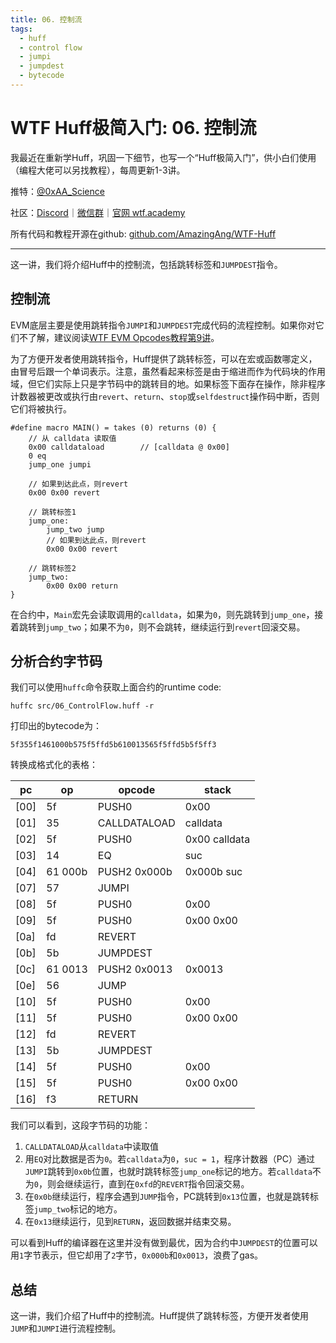 ```yaml
---
title: 06. 控制流
tags:
  - huff
  - control flow
  - jumpi
  - jumpdest
  - bytecode
---
```


# WTF Huff极简入门: 06. 控制流

我最近在重新学Huff，巩固一下细节，也写一个“Huff极简入门”，供小白们使用（编程大佬可以另找教程），每周更新1-3讲。

推特：[@0xAA_Science](https://twitter.com/0xAA_Science)

社区：[Discord](https://discord.gg/5akcruXrsk)｜[微信群](https://docs.google.com/forms/d/e/1FAIpQLSe4KGT8Sh6sJ7hedQRuIYirOoZK_85miz3dw7vA1-YjodgJ-A/viewform?usp=sf_link)｜[官网 wtf.academy](https://wtf.academy)

所有代码和教程开源在github: [github.com/AmazingAng/WTF-Huff](https://github.com/AmazingAng/WTF-Huff)

-----

这一讲，我们将介绍Huff中的控制流，包括跳转标签和`JUMPDEST`指令。

## 控制流

EVM底层主要是使用跳转指令`JUMPI`和`JUMPDEST`完成代码的流程控制。如果你对它们不了解，建议阅读[WTF EVM Opcodes教程第9讲](https://github.com/WTFAcademy/WTF-EVM-Opcodes/tree/main/09_FlowOp)。

为了方便开发者使用跳转指令，Huff提供了跳转标签，可以在宏或函数哪定义，由冒号后跟一个单词表示。注意，虽然看起来标签是由于缩进而作为代码块的作用域，但它们实际上只是字节码中的跳转目的地。如果标签下面存在操作，除非程序计数器被更改或执行由`revert`、`return`、`stop`或`selfdestruct`操作码中断，否则它们将被执行。

```
#define macro MAIN() = takes (0) returns (0) {
    // 从 calldata 读取值
    0x00 calldataload        // [calldata @ 0x00]
    0 eq
    jump_one jumpi

    // 如果到达此点，则revert
    0x00 0x00 revert

    // 跳转标签1
    jump_one:
        jump_two jump
        // 如果到达此点，则revert
        0x00 0x00 revert

    // 跳转标签2
    jump_two:
        0x00 0x00 return
}
```

在合约中，`Main`宏先会读取调用的`calldata`，如果为`0`，则先跳转到`jump_one`，接着跳转到`jump_two`；如果不为`0`，则不会跳转，继续运行到`revert`回滚交易。

## 分析合约字节码

我们可以使用`huffc`命令获取上面合约的runtime code:

```shell
huffc src/06_ControlFlow.huff -r
```

打印出的bytecode为：

```
5f355f1461000b575f5ffd5b610013565f5ffd5b5f5ff3
```

转换成格式化的表格：

| pc   | op     | opcode         | stack              |
|------|--------|----------------|--------------------|
| [00] | 5f     | PUSH0          | 0x00               |
| [01] | 35     | CALLDATALOAD   | calldata           |
| [02] | 5f     | PUSH0          | 0x00 calldata      |
| [03] | 14     | EQ             | suc                |
| [04] | 61 000b| PUSH2 0x000b   | 0x000b suc         |
| [07] | 57     | JUMPI          |                    |
| [08] | 5f     | PUSH0          | 0x00               |
| [09] | 5f     | PUSH0          | 0x00 0x00          |
| [0a] | fd     | REVERT        |                    |
| [0b] | 5b     | JUMPDEST       |                    |
| [0c] | 61 0013| PUSH2 0x0013   | 0x0013             |
| [0e] | 56     | JUMP           |                    |
| [10] | 5f     | PUSH0          | 0x00               |
| [11] | 5f     | PUSH0          | 0x00 0x00          |
| [12] | fd     | REVERT        |                    |
| [13] | 5b     | JUMPDEST       |                    |
| [14] | 5f     | PUSH0          | 0x00               |
| [15] | 5f     | PUSH0          | 0x00 0x00          |
| [16] | f3     | RETURN         |                    |

我们可以看到，这段字节码的功能：

1. `CALLDATALOAD`从`calldata`中读取值
2. 用`EQ`对比数据是否为`0`。若`calldata`为`0`，`suc = 1`，程序计数器（PC）通过`JUMPI`跳转到`0x0b`位置，也就时跳转标签`jump_one`标记的地方。若`calldata`不为`0`，则会继续运行，直到在`0xfd`的`REVERT`指令回滚交易。
3. 在`0x0b`继续运行，程序会遇到`JUMP`指令，PC跳转到`0x13`位置，也就是跳转标签`jump_two`标记的地方。
4. 在`0x13`继续运行，见到`RETURN`，返回数据并结束交易。

可以看到Huff的编译器在这里并没有做到最优，因为合约中`JUMPDEST`的位置可以用`1`字节表示，但它却用了`2`字节，`0x000b`和`0x0013`，浪费了gas。

## 总结

这一讲，我们介绍了Huff中的控制流。Huff提供了跳转标签，方便开发者使用`JUMP`和`JUMPI`进行流程控制。